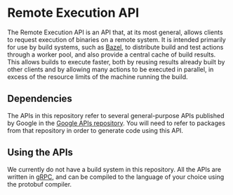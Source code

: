 # Remote Execution API

The Remote Execution API is an API that, at its most general, allows clients to
request execution of binaries on a remote system. It is intended primarily for
use by build systems, such as [Bazel](bazel.build), to distribute build and test
actions through a worker pool, and also provide a central cache of build
results. This allows builds to execute faster, both by reusing results already
built by other clients and by allowing many actions to be executed in parallel,
in excess of the resource limits of the machine running the build.

## Dependencies

The APIs in this repository refer to several general-purpose APIs published by
Google in the [Google APIs
repository](https://github.com/googleapis/googleapis). You will need to refer to
packages from that repository in order to generate code using this API.

## Using the APIs

We currently do not have a build system in this repository. All the APIs are
written in [gRPC](grpc.io), and can be compiled to the language of your choice
using the protobuf compiler.
